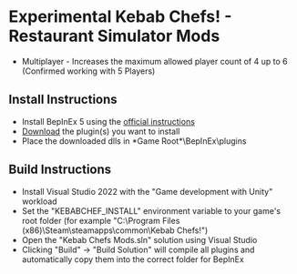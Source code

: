 # Experimental Kebab Chefs! - Restaurant Simulator Mods

* Multiplayer - Increases the maximum allowed player count of 4 up to 6 (Confirmed working with 5 Players)

## Install Instructions
- Install BepInEx 5 using the [official instructions](https://docs.bepinex.dev/articles/user_guide/installation/index.html)
- [Download](https://github.com/Dino0040/UnhealthyKebab/releases/latest) the plugin(s) you want to install
- Place the downloaded dlls in \*Game Root\*\BepInEx\plugins

## Build Instructions
- Install Visual Studio 2022 with the "Game development with Unity" workload
- Set the "KEBABCHEF_INSTALL" environment variable to your game's root folder (for example "C:\Program Files (x86)\Steam\steamapps\common\Kebab Chefs!")
- Open the "Kebab Chefs Mods.sln" solution using Visual Studio
- Clicking "Build" -> "Build Solution" will compile all plugins and automatically copy them into the correct folder for BepInEx
